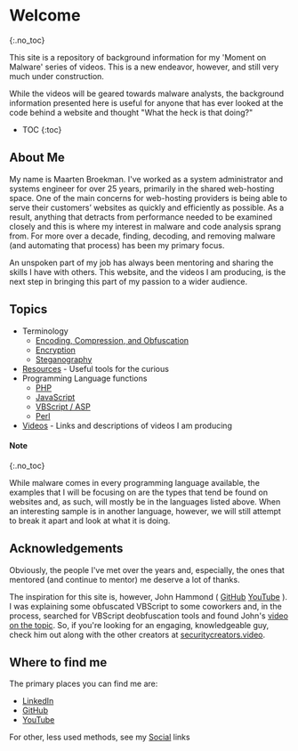# Welcome
{:.no_toc}

This site is a repository of background information for my 'Moment on Malware' series of videos. This is a new endeavor, however, and still very much under construction.

While the videos will be geared towards malware analysts, the background information presented here is useful for anyone that has ever looked at the code behind a website and thought "What the heck is that doing?"

* TOC
{:toc}

## About Me
My name is Maarten Broekman. I've worked as a system administrator and systems engineer for over 25 years, primarily in the shared web-hosting space. One of the main concerns for web-hosting providers is being able to serve their customers’ websites as quickly and efficiently as possible. As a result, anything that detracts from performance needed to be examined closely and this is where my interest in malware and code analysis sprang from. For more over a decade, finding, decoding, and removing malware (and automating that process) has been my primary focus.

An unspoken part of my job has always been mentoring and sharing the skills I have with others. This website, and the videos I am producing, is the next step in bringing this part of my passion to a wider audience.

## Topics
* Terminology
  * [Encoding, Compression, and Obfuscation](Terminology/Encoding.md)
  * [Encryption](Terminology/Encrypting.md)
  * [Steganography](Terminology/Steganography.md)
* [Resources](Resources.md) - Useful tools for the curious
* Programming Language functions
  * [PHP](Languages/Php.md)
  * [JavaScript](Languages/JavaScript.md)
  * [VBScript / ASP](Languages/VBScript.md)
  * [Perl](Languages/Perl.md)
* [Videos](Videos.md) - Links and descriptions of videos I am producing

#### Note
{:.no_toc}

While malware comes in every programming language available, the examples that I will be focusing on are the types that tend be found on websites and, as such, will mostly be in the languages listed above. When an interesting sample is in another language, however, we will still attempt to break it apart and look at what it is doing.

## Acknowledgements
Obviously, the people I've met over the years and, especially, the ones that mentored (and continue to mentor) me deserve a lot of thanks.

The inspiration for this site is, however, John Hammond ( [GitHub](https://github.com/JohnHammond) [YouTube](https://youtube.com/johnhammond010) ). I was explaining some obfuscated VBScript to some coworkers and, in the process, searched for VBScript deobfuscation tools and found John's [video on the topic](https://www.youtube.com/watch?v=3Q9-X_NRlJc). So, if you're looking for an engaging, knowledgeable guy, check him out along with the other creators at [securitycreators.video](https://securitycreators.video/).

## Where to find me
The primary places you can find me are:
* [LinkedIn](https://linkedin.com/in/maartenjbroekman/)
* [GitHub](https://github.com/mjbroekman/)
* [YouTube](https://www.youtube.com/c/MaartenBroekman)

For other, less used methods, see my [Social](Social.md) links
